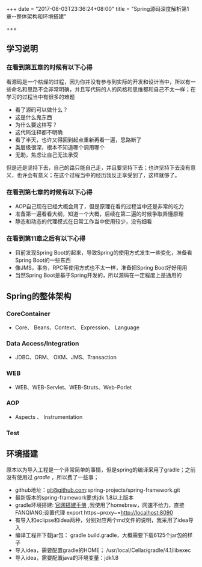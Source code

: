 +++
date = "2017-08-03T23:36:24+08:00"
title = "Spring源码深度解析第1章--整体架构和环境搭建"

+++

学习说明
--------

### 在看到第五章的时候有以下心得

看源码是一个枯燥的过程，因为你并没有参与到实际的开发和设计当中，所以有一些命名和思路不会非常明确，并且写代码的人的风格和思维都和自己不太一样；在学习的过程当中有很多的难题

-   看了源码可以做什么？
-   这是什么鬼东西
-   为什么要这样写？
-   这代码注释都不明确
-   看了半天，也许又得回到起点重新再看一遍，思路断了
-   类层级很深，根本不知道哪个调用哪个
-   无助，焦虑让自己无法承受

但是还是坚持下去，自己的路只能自己走，并且要坚持下去；也许坚持下去没有意义，也许会有意义；在这个过程当中的经历我反正享受到了，这样就够了。

### 在看到第七章的时候有以下心得

-   AOP自己现在已经大概会用了，但是原理在看的过程当中还是非常的吃力
-   准备第一遍看看大纲，知道一个大概，后续在第二遍的时候争取弄懂原理
-   静态和动态的代理模式在日常工作当中使用较少，没有细看

### 在看到第11章之后有以下心得

-   目前发现Spring
    Boot的起来，导致Spring的使用方式发生一些变化，准备看Spring
    Boot的一些东西
-   像JMS，事务，RPC等使用方式也不太一样，准备把Spring Boot好好用用
-   当然Spring Boot是基于Spring开发的，所以源码在一定程度上是通用的

Spring的整体架构
----------------

### CoreContainer

-   Core、 Beans、Context、 Expression、 Language

### Data Access/Integration

-   JDBC、ORM、 OXM、JMS、Transaction

### WEB

-   WEB、WEB-Servlet、WEB-Struts、Web-Porlet

### AOP

-   Aspects 、 Instrumentation

### Test

环境搭建
--------

原本以为导入工程是一个非常简单的事情，但是spring的编译采用了gradle；之前没有使用过
*gradle* ，所以费了一些事；

-   github地址：git@github.com:spring-projects/spring-framework.git
-   最新版本的spring-framework要求jdk 1.8以上版本
-   gradle环境搭建: [官网搭建手册](https://gradle.org/install/)
    ,我使用了homebrew，网速不给力，直接FANQIANG;设置代理 export
    https~proxy~=<http://localhost:8090>
-   有导入和eclipse和idea两种，分别对应两个md文件的说明，我采用了idea导入
-   编译工程并下载jar包： gradle
    build.gradle，大概需要下载6125个jar包的样子
-   导入idea，需要配置gradle的HOME；
    /usr/local/Cellar/gradle/4.1/libexec
-   导入idea，需要配置java的环境变量：jdk1.8

